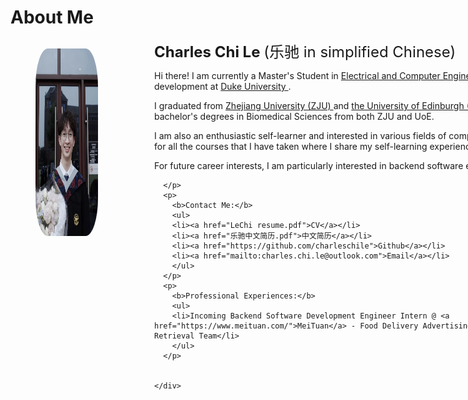 # About Me
  <head>
    <meta charset="UTF-8">
    <meta http-equiv="X-UA-Compatible" content="IE=Edge">
    <title>about me</title>
    <style>
      .left {
      	border-radius: 10%;
        float: left;
        width: 180px;
        height: 300px;
      }
      .right {
        margin-left: 230px;
        width: 780px;
        height: 300px;
      }
      .photo {
        float: left;
        border-radius: 20%;
        width: 180px;
        height: 300px;
        background-color: white;
      }
      p.small {
        line-height: 200%;
      }
      ul {
        line-height: 1.4;
      }
    </style>
  </head>




  <body>
    <div class="left">
    	<figure> 
        <img src="About/me001.jpg" class="photo">
    </figure>
    </div>
    <div class="right">
      <p><font size="5"><b>Charles Chi Le </b> (乐驰 in simplified Chinese)</font></p>
    	<p>
        Hi there! I am currently a Master's Student in <a href="https://ece.duke.edu/masters/degrees/meng">Electrical and Computer Engineering</a> with a concentration in software development at <a href="https://duke.edu/">Duke University </a>. 
      </p>
      <p>I graduated from <a href="https://www.zju.edu.cn/">Zhejiang University (ZJU) </a> and  <a href="https://www.ed.ac.uk/">the University of Edinburgh (UoE) </a>in June 2022. I received dual bachelor's degrees in Biomedical Sciences from both ZJU and UoE. </p>
      <p>
        I am also an enthusiastic self-learner and interested in various fields of computer science. Here are my <a href="https://charleschile.com/Course/">course notes</a> for all the courses that I have taken where I share my self-learning experiences and resources. 
      </p>
      <p>
        For future career interests, I am particularly interested in backend software engineering.

        
        
      </p>
      <p>
        <b>Contact Me:</b>
        <ul>
        <li><a href="LeChi resume.pdf">CV</a></li>
        <li><a href="乐驰中文简历.pdf">中文简历</a></li>
        <li><a href="https://github.com/charleschile">Github</a></li>
        <li><a href="mailto:charles.chi.le@outlook.com">Email</a></li>
        </ul>
      </p>
      <p>
        <b>Professional Experiences:</b>
        <ul>
        <li>Incoming Backend Software Development Engineer Intern @ <a href="https://www.meituan.com/">MeiTuan</a> - Food Delivery Advertising Engine Team & Advertising Basic Retrieval Team</li>
        </ul>
      </p>
      
      
    </div>
  </body>

  
